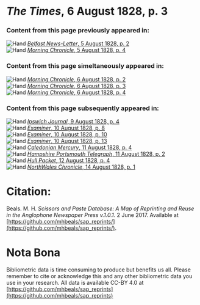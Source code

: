 # *The Times*, 6 August 1828, p. 3  
  
### Content from this page previously appeared in:  
![Hand](http://scissorsandpaste.net/wp-content/uploads/2017/06/smallhandpointer.png) [*Belfast News-Letter*, 5 August 1828, p. 2](https://mhbeals.github.io/sap_html/Belfast-News-Letter/Belfast-News-Letter-5-August-1828-p-2)  
![Hand](http://scissorsandpaste.net/wp-content/uploads/2017/06/smallhandpointer.png) [*Morning Chronicle*, 5 August 1828, p. 4](https://mhbeals.github.io/sap_html/Morning-Chronicle/Morning-Chronicle-5-August-1828-p-4)  
  
### Content from this page simeltaneously appeared in:  
![Hand](http://scissorsandpaste.net/wp-content/uploads/2017/06/smallhandpointer.png) [*Morning Chronicle*, 6 August 1828, p. 2](https://mhbeals.github.io/sap_html/Morning-Chronicle/Morning-Chronicle-6-August-1828-p-2)  
![Hand](http://scissorsandpaste.net/wp-content/uploads/2017/06/smallhandpointer.png) [*Morning Chronicle*, 6 August 1828, p. 3](https://mhbeals.github.io/sap_html/Morning-Chronicle/Morning-Chronicle-6-August-1828-p-3)  
![Hand](http://scissorsandpaste.net/wp-content/uploads/2017/06/smallhandpointer.png) [*Morning Chronicle*, 6 August 1828, p. 4](https://mhbeals.github.io/sap_html/Morning-Chronicle/Morning-Chronicle-6-August-1828-p-4)  
  
### Content from this page subsequently appeared in:  
![Hand](http://scissorsandpaste.net/wp-content/uploads/2017/06/smallhandpointer.png) [*Ipswich Journal*, 9 August 1828, p. 4](https://mhbeals.github.io/sap_html/Ipswich-Journal/Ipswich-Journal-9-August-1828-p-4)  
![Hand](http://scissorsandpaste.net/wp-content/uploads/2017/06/smallhandpointer.png) [*Examiner*, 10 August 1828, p. 8](https://mhbeals.github.io/sap_html/Examiner/Examiner-10-August-1828-p-8)  
![Hand](http://scissorsandpaste.net/wp-content/uploads/2017/06/smallhandpointer.png) [*Examiner*, 10 August 1828, p. 10](https://mhbeals.github.io/sap_html/Examiner/Examiner-10-August-1828-p-10)  
![Hand](http://scissorsandpaste.net/wp-content/uploads/2017/06/smallhandpointer.png) [*Examiner*, 10 August 1828, p. 13](https://mhbeals.github.io/sap_html/Examiner/Examiner-10-August-1828-p-13)  
![Hand](http://scissorsandpaste.net/wp-content/uploads/2017/06/smallhandpointer.png) [*Caledonian Mercury*, 11 August 1828, p. 4](https://mhbeals.github.io/sap_html/Caledonian-Mercury/Caledonian-Mercury-11-August-1828-p-4)  
![Hand](http://scissorsandpaste.net/wp-content/uploads/2017/06/smallhandpointer.png) [*Hampshire Portsmouth Telegraph*, 11 August 1828, p. 2](https://mhbeals.github.io/sap_html/Hampshire-Portsmouth-Telegraph/Hampshire-Portsmouth-Telegraph-11-August-1828-p-2)  
![Hand](http://scissorsandpaste.net/wp-content/uploads/2017/06/smallhandpointer.png) [*Hull Packet*, 12 August 1828, p. 4](https://mhbeals.github.io/sap_html/Hull-Packet/Hull-Packet-12-August-1828-p-4)  
![Hand](http://scissorsandpaste.net/wp-content/uploads/2017/06/smallhandpointer.png) [*NorthWales Chronicle*, 14 August 1828, p. 1](https://mhbeals.github.io/sap_html/NorthWales-Chronicle/NorthWales-Chronicle-14-August-1828-p-1)  


# Citation: 

Beals. M. H. *Scissors and Paste Database: A Map of Reprinting and Reuse in the Anglophone Newspaper Press v.1.0.1.* 2 June 2017. Available at [https://github.com/mhbeals/sap_reprints/](https://github.com/mhbeals/sap_reprints/). 

# Nota Bona

Bibliometric data is time consuming to produce but benefits us all. Please remember to cite or acknowledge this and any other bibliometric data you use in your research. All data is available CC-BY 4.0 at [https://github.com/mhbeals/sap_reprints](https://github.com/mhbeals/sap_reprints)